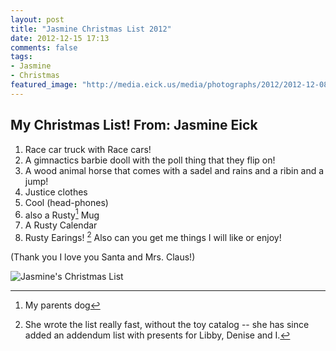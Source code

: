 ```yaml
---
layout: post
title: "Jasmine Christmas List 2012"
date: 2012-12-15 17:13
comments: false
tags: 
- Jasmine
- Christmas
featured_image: "http://media.eick.us/media/photographs/2012/2012-12-08/Jasmine-ChristmasLists2010-05-01at01-02-20.jpg"
---
```

## My Christmas List!  From: Jasmine Eick

1. Race car truck with Race cars!
2. A gimnactics barbie dooll with the poll thing that they flip on!
3. A wood animal horse that comes with a sadel and rains and a ribin and a jump!
4. Justice clothes
5. Cool (head-phones)
6. also a Rusty[^1] Mug
7. A Rusty Calendar
8. Rusty Earings!
[^2]
Also can you get me things I will like or enjoy!

(Thank you I love you Santa and Mrs. Claus!)

![Jasmine's Christmas List](http://media.eick.us/media/photographs/2012/2012-12-08/Jasmine-ChristmasLists2010-05-01at01-02-20.jpg)


[^1]: My parents dog

[^2]: She wrote the list really fast, without the toy catalog -- she has since added an addendum list with presents for Libby, Denise and I.
